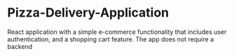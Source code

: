# Pizza-Delivery-Application
React application with a simple e-commerce functionality that includes user  authentication, and a shopping cart feature. The app does not require a backend
